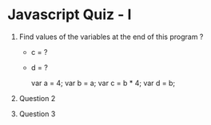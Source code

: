 # Javascript Quiz - I

1. Find values of the variables at the end of this program ?
    - c = ?
    - d = ?

        var a = 4;
        var b = a;
        var c = b * 4;
        var d = b;
  
1. Question 2
1. Question 3

